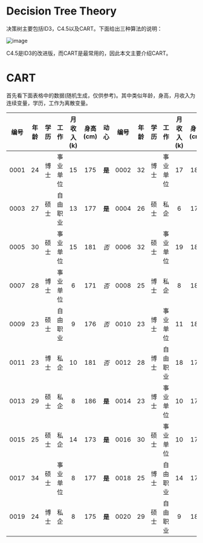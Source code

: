 # Decision Tree Theory

决策树主要包括ID3，C4.5以及CART。下面给出三种算法的说明：

![image](https://github.com/Anfany/Machine-Learning-for-Beginner-by-Python3/blob/master/Decision%20Tree/3.png)

C4.5是ID3的改进版，而CART是最常用的，因此本文主要介绍CART。

# CART

首先看下面表格中的数据(随机生成，仅供参考)。其中类似年龄，身高，月收入为连续变量，学历，工作为离散变量。

|编号|年龄|学历|工作|月收入(k)|身高(cm)|动心|编号|年龄|学历|工作|月收入(k)|身高(cm)|动心|
|:---:|:---:|:---:|:---:|:---:|:---:|:---:|:---:|:---:|:---:|:---:|:---:|:---:|:---:|
|0001|24|博士|事业单位|15|175|**是**|0002|32|博士|事业单位|17|184|*否*|
|0003|27|硕士|自由职业|13|177|**是**|0004|26|硕士|私企|6|171|**是**|
|0005|30|硕士|事业单位|15|181|*否*|0006|32|硕士|事业单位|19|185|**是**|
|0007|28|博士|事业单位|6|171|*否*|0008|25|博士|私企|8|183|*否*|
|0009|23|硕士|自由职业|9|176|*否*|0010|23|博士|事业单位|11|180|*否*|
|0011|23|博士|私企|10|181|*否*|0012|28|博士|自由职业|18|171|*否*|
|0013|29|硕士|私企|8|186|**是**|0014|23|博士|事业单位|10|178|*否*|
|0015|25|硕士|私企|14|173|**是**|0016|30|硕士|事业单位|10|176|*否*|
|0017|34|硕士|事业单位|8|177|**是**|0018|25|博士|自由职业|14|172|*否*|
|0019|24|博士|私企|8|175|**是**|0020|29|硕士|自由职业|9|181|*否*|

